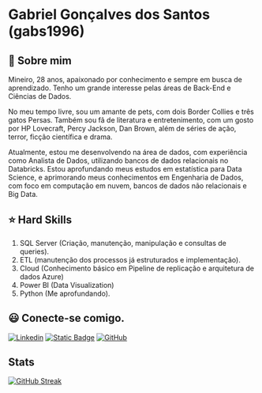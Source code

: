 # **Gabriel Gonçalves dos Santos (gabs1996)**

## :speech_balloon: Sobre mim
Mineiro, 28 anos, apaixonado por conhecimento e sempre em busca de aprendizado. Tenho um grande interesse pelas áreas de Back-End e Ciências de Dados.

No meu tempo livre, sou um amante de pets, com dois Border Collies e três gatos Persas. Também sou fã de literatura e entretenimento, com um gosto por HP Lovecraft, Percy Jackson, Dan Brown, além de séries de ação, terror, ficção científica e drama.

Atualmente, estou me desenvolvendo na área de dados, com experiência como Analista de Dados, utilizando bancos de dados relacionais no Databricks. Estou aprofundando meus estudos em estatística para Data Science, e aprimorando meus conhecimentos em Engenharia de Dados, com foco em computação em nuvem, bancos de dados não relacionais e Big Data.
## :star: Hard Skills
1. SQL Server (Criação, manutenção, manipulação e consultas de queries).
3. ETL (manutenção dos processos já estruturados e implementação).
4. Cloud (Conhecimento básico em Pipeline de replicação e arquitetura de dados Azure)
5. Power BI (Data Visualization)
6. Python (Me aprofundando).

## :smiley: Conecte-se comigo.

[![Linkedin](https://img.shields.io/badge/Linkedin-badge?color=gray)](https://www.linkedin.com/in/gabrielves/)
[![Static Badge](https://img.shields.io/badge/Digital_Innovation_One-badge?color=gray)](https://web.dio.me/users/gabrielgsa003?)
[![GitHub](https://img.shields.io/badge/GitHub-bagde?color=gray)](https://github.com/gabs1996)



## Stats
[![GitHub Streak](https://streak-stats.demolab.com?user=gabs1996&theme=burnt-neon&border_radius=5&locale=pt_BR&date_format=j%2Fn%5B%2FY%5D)](https://git.io/streak-stats)
